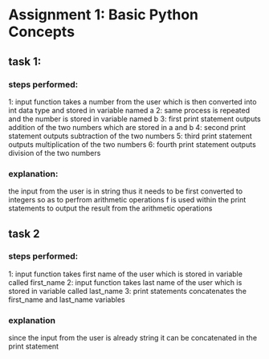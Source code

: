 # Assignment 1: Basic Python Concepts

## task 1:

### steps performed:
1: input function takes a number from the user which is then converted into int data type and stored in variable named a
2: same process is repeated and the number is stored in variable named b
3: first print statement outputs addition of the two numbers which are stored in a and b
4: second print statement outputs subtraction of the two numbers
5: third print statement outputs multiplication of the two numbers
6: fourth print statement outputs division of the two numbers  

### explanation:
the input from the user is in string thus it needs to be first converted to integers so as to perfrom arithmetic operations
f is used within the print statements to output the result from the arithmetic operations

## task 2

### steps performed:
1: input function takes first name of the user which is stored in variable called first_name
2: input function takes last name of the user which is stored in variable called last_name
3: print statements concatenates the first_name and last_name variables

### explanation
since the input from the user is already string it can be concatenated in the print statement
